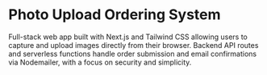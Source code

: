 # Photo Upload Ordering System
Full-stack web app built with Next.js and Tailwind CSS allowing users to capture and upload images directly from their browser. Backend API routes and serverless functions handle order submission and email confirmations via Nodemailer, with a focus on security and simplicity.

